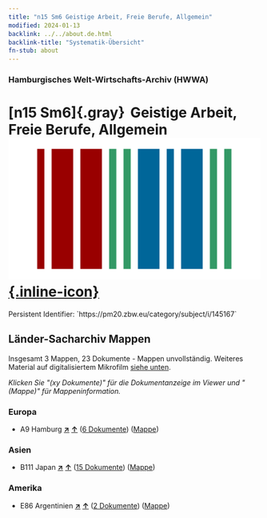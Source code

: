 ```yaml
---
title: "n15 Sm6 Geistige Arbeit, Freie Berufe, Allgemein"
modified: 2024-01-13
backlink: ../../about.de.html
backlink-title: "Systematik-Übersicht"
fn-stub: about
---
```


### Hamburgisches Welt-Wirtschafts-Archiv (HWWA)

# [n15 Sm6]{.gray}&#8201; Geistige Arbeit, Freie Berufe, Allgemein &#160; [![Wikidata](/images/Wikidata-logo.svg "Wikidata"){.inline-icon}](http://www.wikidata.org/entity/Q104710710)

<div class="hint">Persistent Identifier: `https://pm20.zbw.eu/category/subject/i/145167`</div>







## Länder-Sacharchiv Mappen






Insgesamt 3 Mappen, 23 Dokumente - Mappen unvollständig. Weiteres Material auf digitalisiertem Mikrofilm [siehe unten](#filmsections).

_Klicken Sie "(xy Dokumente)" für die Dokumentanzeige im Viewer und "(Mappe)" für Mappeninformation._




### Europa

- A9 Hamburg [**&nearr;**](../../../geo/i/140905/about.de.html "Hamburg (alle Mappen)") [**&uarr;**](../../../geo/about.de.html#A9 "Ländersystematik") (<a href="https://pm20.zbw.eu/iiifview/folder/sh/140905,145167" title="über: Hamburg : Geistige Arbeit, Freie Berufe, Allgemein" target="_blank">6 Dokumente</a>) ([Mappe](../../../../folder/sh/1409xx/140905/1451xx/145167/about.de.html))

### Asien

- B111 Japan [**&nearr;**](../../../geo/i/141272/about.de.html "Japan (alle Mappen)") [**&uarr;**](../../../geo/about.de.html#B111 "Ländersystematik") (<a href="https://pm20.zbw.eu/iiifview/folder/sh/141272,145167" title="über: Japan : Geistige Arbeit, Freie Berufe, Allgemein" target="_blank">15 Dokumente</a>) ([Mappe](../../../../folder/sh/1412xx/141272/1451xx/145167/about.de.html))

### Amerika

- E86 Argentinien [**&nearr;**](../../../geo/i/141692/about.de.html "Argentinien (alle Mappen)") [**&uarr;**](../../../geo/about.de.html#E86 "Ländersystematik") (<a href="https://pm20.zbw.eu/iiifview/folder/sh/141692,145167" title="über: Argentinien : Geistige Arbeit, Freie Berufe, Allgemein" target="_blank">2 Dokumente</a>) ([Mappe](../../../../folder/sh/1416xx/141692/1451xx/145167/about.de.html))



<a id="filmsections" />













